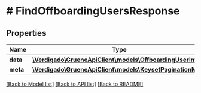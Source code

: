 # # FindOffboardingUsersResponse

## Properties

Name | Type | Description | Notes
------------ | ------------- | ------------- | -------------
**data** | [**\Verdigado\GrueneApiClient\models\OffboardingUserInfo[]**](OffboardingUserInfo.md) |  |
**meta** | [**\Verdigado\GrueneApiClient\models\KeysetPaginationMeta**](KeysetPaginationMeta.md) |  |

[[Back to Model list]](../../README.md#models) [[Back to API list]](../../README.md#endpoints) [[Back to README]](../../README.md)
